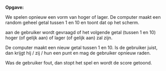 **Opgave:**

We spelen opnieuw een vorm van hoger of lager. De computer maakt een random geheel getal tussen 1 en 10 en toont dat op het scherm. 

aan de gebruiker wordt gevraagd of het volgende getal (tussen 1 en 10) hoger (of gelijk aan) of lager (of gelijk aan) zal zijn. 

De computer maakt een nieuw getal tussen 1 en 10. Is de gebruiker juist, dan krijgt hij / zij / hun een punt en mag de gebruiker opnieuw raden. 

Was de gebruiker fout, dan stopt het spel en wordt de score getoond. 
